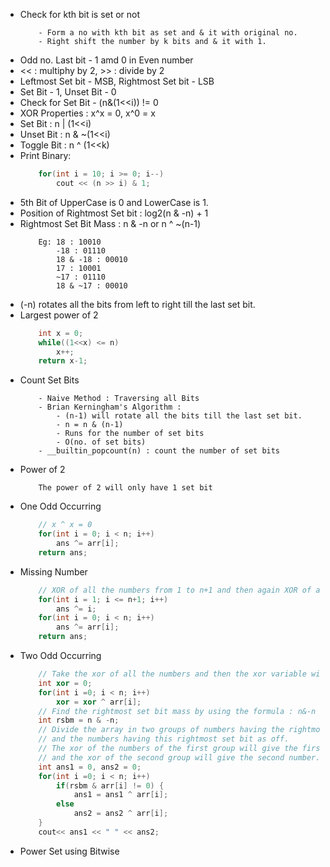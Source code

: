 - Check for kth bit is set or not
    ```
        - Form a no with kth bit as set and & it with original no.
        - Right shift the number by k bits and & it with 1.
    ```
 - Odd no. Last bit - 1 amd 0 in Even number
 - << : multiphy by 2, >> : divide by 2
 - Leftmost Set bit - MSB, Rightmost Set bit - LSB
 - Set Bit - 1, Unset Bit - 0
 - Check for Set Bit - (n&(1<<i)) != 0
 - XOR Properties : x^x = 0, x^0 = x
 - Set Bit : n | (1<<i)
 - Unset Bit : n & ~(1<<i)
 - Toggle Bit : n ^ (1<<k)
 - Print Binary:
    ``` C++
        for(int i = 10; i >= 0; i--)
            cout << (n >> i) & 1;
    ```
 - 5th Bit of UpperCase is 0 and LowerCase is 1.
 - Position of Rightmost Set bit : log2(n & -n) + 1
 - Rightmost Set Bit Mass : n & -n or n ^ ~(n-1)
    ```
        Eg: 18 : 10010
            -18 : 01110
            18 & -18 : 00010
            17 : 10001
            ~17 : 01110
            18 & ~17 : 00010
    ```
 - (-n) rotates all the bits from left to right till the last set bit.
 - Largest power of 2
    ``` C++
        int x = 0;
        while((1<<x) <= n)
            x++;
        return x-1;
    ```
 - Count Set Bits
    ```
        - Naive Method : Traversing all Bits
        - Brian Kerningham's Algorithm : 
            - (n-1) will rotate all the bits till the last set bit.
            - n = n & (n-1)
            - Runs for the number of set bits
            - O(no. of set bits)
        - __builtin_popcount(n) : count the number of set bits
    ```
 - Power of 2
    ```
        The power of 2 will only have 1 set bit
    ```
 - One Odd Occurring
    ``` C++
        // x ^ x = 0
        for(int i = 0; i < n; i++)
            ans ^= arr[i];
        return ans;
    ```
 - Missing Number
    ``` C++
        // XOR of all the numbers from 1 to n+1 and then again XOR of all the elements with the res.
        for(int i = 1; i <= n+1; i++)
            ans ^= i;
        for(int i = 0; i < n; i++)
            ans ^= arr[i];
        return ans;
    ```
 - Two Odd Occurring
    ``` C++
        // Take the xor of all the numbers and then the xor variable will have xor of the two odd occurring numbers.
        int xor = 0;
        for(int i =0; i < n; i++)
            xor = xor ^ arr[i];
        // Find the rightmost set bit mass by using the formula : n&-n or n&~(n-1)
        int rsbm = n & -n;
        // Divide the array in two groups of numbers having the rightmost set bit as on
        // and the numbers having this rightmost set bit as off.
        // The xor of the numbers of the first group will give the first number
        // and the xor of the second group will give the second number.
        int ans1 = 0, ans2 = 0;
        for(int i =0; i < n; i++)
            if(rsbm & arr[i] != 0) {
                ans1 = ans1 ^ arr[i];
            else
                ans2 = ans2 ^ arr[i];
        }
        cout<< ans1 << " " << ans2;
    ```
 - Power Set using Bitwise
    ```
